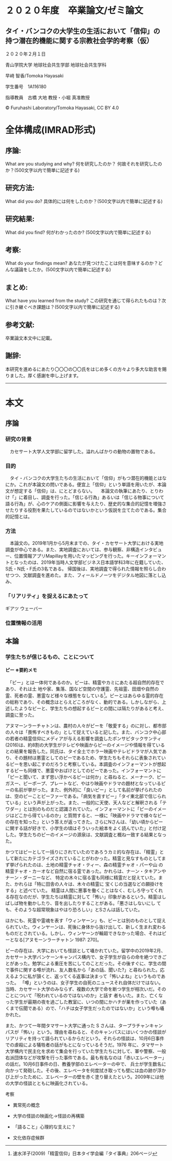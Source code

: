 # ２０２０年度　卒業論文/ゼミ論文
## タイ・バンコクの大学生の生活において「信仰」の持つ潜在的機能に関する宗教社会学的考察（仮）


２０２０年２月１日

青山学院大学 地球社会共生学部 地球社会共生学科

早﨑 智香/Tomoka Hayasaki

学生番号　1A116180

指導教員　古橋 大地 教授・小堀 真准教授

© Furuhashi Laboratory/Tomoka Hayasaki, CC BY 4.0

# 全体構成(IMRAD形式)

## 序論:
What are you studying and why? 何を研究したのか？ 何故それを研究したのか？(500文字以内で簡単に記述する)

## 研究方法:
What did you do? 具体的には何をしたのか？(500文字以内で簡単に記述する)

## 研究結果:
What did you find? 何がわかったのか? (500文字以内で簡単に記述する)

## 考察:
What do your findings mean? あなたが見つけたことは何を意味するのか？どんな議論をしたか。(500文字以内で簡単に記述する)

## まとめ:
What have you learned from the study? この研究を通じて得られたものは？次に引き継ぐべき課題は？(500文字以内で簡単に記述する)

## 参考文献:
卒業論文本文中に記載。

## 謝辞:
本研究を進めるにあたり〇〇〇の〇〇氏をはじめ多くの方々より多大な助言を賜りました。厚く感謝を申し上げます。

* * *

# 本文
## 序論
### 研究の背景
　カセサート大学人文学部に留学した。溢れんばかりの動物の置物である。

### 目的
　タイ・バンコクの大学生たちの生活において「信仰」がもつ潜在的機能とはなにか。これが本論文の問いである。便宜上「信仰」という単語を用いたが、本論文が想定する「信仰」は、にとどまらない。
　本論文の執筆にあたり、とりわけ「」に着目し、調査を行った。「信じる行為」あるいは「信じる物事について語る行為」が、心のケアの側面に影響を与えたり、歴史的な集合的記憶を増強させたりする役割を果たしているのではないかという仮説を立てたのである。集合的記憶とは。

### 方法
　本論文の。2019年1月から5月末までの、タイ・カセサート大学における実地調査が中心である。また、実地調査においては、参与観察、非構造インタビュー、位置情報アプリMapillayを用いたマッピングを行った。キーインフォーマントとなったのは、2019年当時人文学部ビジネス日本語学科3年に在籍していた、S氏・N氏・F氏の3名である。
帰国後は、実地調査で得られた情報を照らし合わせつつ、文献調査を進めた。また、フィールドノーツをデジタル地図に落とし込み、

### 「リアリティ」を捉えるにあたって
ギアツ
ウェーバー

### 位置情報の活用


## 本論
### 学生たちが信じるもの、ことについて

#### ピー ※要約メモ
　「ピー」とは一体何であるのか。ピーは、精霊やカミにあたる超自然的存在であり、それは土 地や家、集落、国など空間の守護霊、先祖霊、田畑や自然の霊、死者の霊、悪霊など様々な様態をなしている[^1]。ピーとはあらゆる霊的存在の総称であり、その概念はとらえどころがなく、動的である。しかしながら、上述したようなピーと、学生たちの想起するピーとの間には隔たりがあると考え、調査に至った。 
 
 アヌマーンラーチャトンは、農村の人々がピーを「敬愛する」のに対し、都市部の人々は「畏怖すべきもの」として捉えていると記した。また、バンコク中心部の若者の精霊信仰にメディアが与える影響を調査したポンサピタックサンティ(2016)は、約8割の大学生がテレビや映画からピーのイメージや情報を得ているとの結果を報告した。同氏は、タイ全土でホラー映画やテレビドラマが人気であり、その題材は悪霊としてのピーであるため、学生たちもそれらに表象されているピーを思い起こすのだろうと考察している。本調査のインフォーマントが想起するピーも同様で、悪霊やおばけとしてのピーであった。インフォーマントに「ピーと聞いて、まず思い浮かべるピーは何か」と尋ねると、メーナーク、ピーガスー、ピーポープ、プレートなど、やはり映画やドラマの題材となっているピーの名前が挙がった。また、例外的に「良いピー」として名前が挙げられたのは、空のピーことピーファーである。「病気を直すピー」「タイ東北部で信じられている」という声が上がった。また、一般的に天使、天人などと解釈される「テワダー」とは別のものだと認識されていた。インフォーマントに「ピーのイメージはどこから得ているのか」と質問すると、一様に「映画やドラマで様々なピーの存在を知った」という答えが返ってきた。さらにNさんは、「幼い頃からピーに関する話が好きで、小学生の頃はそういった絵本をよく読んでいた」と付け足した。学生たちのピーのイメージの源泉は、文献調査と概ね一致する結果となった。
 
 かつてはピーとして一括りにされていたのであろうカミ的な存在は、「精霊」として新たにカテゴライズされていることがわかった。精霊と見なすものとしてまず挙げられたのは、土地の精霊チャオ・ティー、森の精霊チャオ・パーや山 の精霊チャオ・カーオなど自然に宿る霊であった。かれらは、ナーン・タキアンやナーン・ダーニーなど、 特定の木々に宿る霊も同様に精霊だと捉えていた。また、かれらは「特に田舎の人々は、木々の精霊に 宝くじの当選などの願掛けをする」と述べていた。 精霊は人間に悪事を働くことはなく、むしろ守ってくれる存在なのだが、学生たちは精霊に対して「怖い」印象があるという。精霊はしばしば物を動かしたり、音を出したりすることがある。「悪さはしないにし ても、そのような超常現象はやはり恐ろしい」とSさんは話していた。
 
 ほかにも、死霊や霊魂を表す「ウィンヤーン」も、ピーとは別のものとして捉えられていた。ウィンヤーンは、死後に身体から抜け出して、新しく生まれ変わるものだとされている。しかし、ウィンヤーンが輪廻できなかった場合、それはピーとなる[アヌモーンラーチャトン 1987: 270]。 
 
  ピーの存在は、大学においても怪談として囁かれていた。留学中の2019年2月、カセサート大学バンケーンキャンパス構内で、女子学生が自らの命を絶つできごとがあった。勉学による重圧を苦にしてのことだった。その後すぐに、学生の間で事件に関する噂が流れ、友人数名から「あの話、聞いた?」と尋ねられた。応えるように私が頷くと、返ってくる返事は決まって「怖いよね」というものであった。 「噂」というのは、女子学生の自死のニュースそれ自体だけではない。当時、カセサート大学のみならず、複数の大学で命を断つ学生が相次いだ。そのことについて「呪われているのではないのか」と話す 者もいた。また、亡くなった学生が最期の夜を過ごした教室に、いつの間にかハチが巣を作っていた（あくまで伝聞である）ので、「ハチは女子学生だったのではないか」という噂も囁かれた。
  
  また、かつて一年間タマサート大学に通った S さんは、タープラチャンキャンパスが「怖い」という。理由を尋ねると、そのキャンパスにはいくつかの怪談がリアリティを持って語られているからだという。それらの怪談は、10月6日事件での虐殺による犠牲者の話がもとになっているそうだ。1976 年に、タマサート大学構内で民主化を求めて集会を行っていた学生たちに対して、軍や警察、一般右派団体などが攻撃を行った事件である。最も有名なのは「赤いエレベーター」の話だ。10月6日事件の日、教養学部のエレベーターの中で、 兵士が学生数名に向かって発砲した。その後、エレベータを何度拭き取っても壁には血の跡が浮かび上がったために、エレベーターの壁を赤く塗り替えたという。2009年には他の大学の怪談とともに映画化されている。  

 
 
[^1]: 速水洋子(2009)「精霊信仰」日本タイ学会編『タイ事典』206ページ

 考察
 - 異常死の概念
  
 - 大学の怪談の映画化→怪談の再構築
 - 「語ること」心理的な支えに？
 - 文化依存症候群

